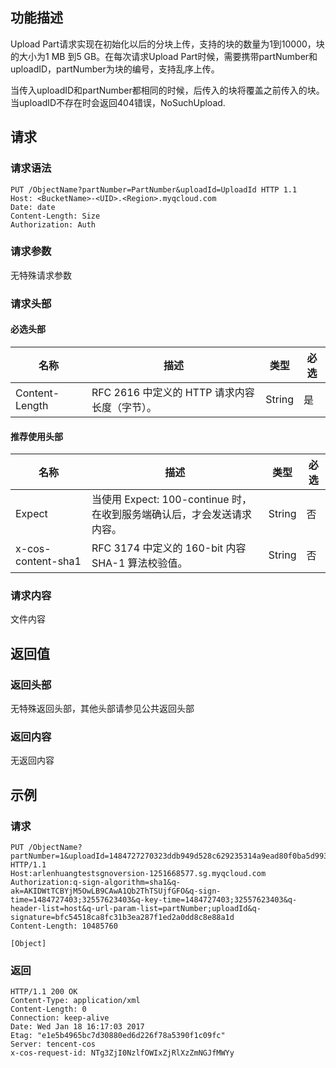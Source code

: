 ## 功能描述
Upload Part请求实现在初始化以后的分块上传，支持的块的数量为1到10000，块的大小为1 MB 到5 GB。在每次请求Upload Part时候，需要携带partNumber和uploadID，partNumber为块的编号，支持乱序上传。

当传入uploadID和partNumber都相同的时候，后传入的块将覆盖之前传入的块。当uploadID不存在时会返回404错误，NoSuchUpload.

## 请求

### 请求语法

```http
PUT /ObjectName?partNumber=PartNumber&uploadId=UploadId HTTP 1.1
Host: <BucketName>-<UID>.<Region>.myqcloud.com
Date: date
Content-Length: Size
Authorization: Auth
```

### 请求参数

无特殊请求参数

### 请求头部

#### 必选头部

| 名称             | 描述                             | 类型     | 必选   |
| -------------- | ------------------------------ | ------ | ---- |
| Content-Length | RFC 2616 中定义的 HTTP 请求内容长度（字节）。 | String | 是    |

#### 推荐使用头部

| 名称                 | 描述                                       | 类型     | 必选   |
| ------------------ | ---------------------------------------- | ------ | ---- |
| Expect             | 当使用 Expect: 100-continue 时，在收到服务端确认后，才会发送请求内容。 | String | 否    |
| x-cos-content-sha1 | RFC 3174 中定义的 160-bit 内容 SHA-1 算法校验值。    | String | 否    |

### 请求内容

文件内容

## 返回值

### 返回头部

无特殊返回头部，其他头部请参见公共返回头部

### 返回内容

无返回内容

## 示例

### 请求

```Http
PUT /ObjectName?partNumber=1&uploadId=1484727270323ddb949d528c629235314a9ead80f0ba5d993a3d76b460e6a9cceb9633b08e HTTP/1.1
Host:arlenhuangtestsgnoversion-1251668577.sg.myqcloud.com
Authorization:q-sign-algorithm=sha1&q-ak=AKIDWtTCBYjM5OwLB9CAwA1Qb2ThTSUjfGFO&q-sign-time=1484727403;32557623403&q-key-time=1484727403;32557623403&q-header-list=host&q-url-param-list=partNumber;uploadId&q-signature=bfc54518ca8fc31b3ea287f1ed2a0dd8c8e88a1d
Content-Length: 10485760

[Object]
```

### 返回

```Http
HTTP/1.1 200 OK
Content-Type: application/xml
Content-Length: 0
Connection: keep-alive
Date: Wed Jan 18 16:17:03 2017
Etag: "e1e5b4965bc7d30880ed6d226f78a5390f1c09fc"
Server: tencent-cos
x-cos-request-id: NTg3ZjI0NzlfOWIxZjRlXzZmNGJfMWYy
```

